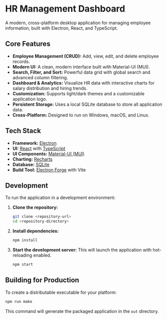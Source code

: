 # HR Management Dashboard

A modern, cross-platform desktop application for managing employee information, built with Electron, React, and TypeScript.

## Core Features

- **Employee Management (CRUD):** Add, view, edit, and delete employee records.
- **Modern UI:** A clean, modern interface built with Material-UI (MUI).
- **Search, Filter, and Sort:** Powerful data grid with global search and advanced column filtering.
- **Dashboard & Analytics:** Visualize HR data with interactive charts for salary distribution and hiring trends.
- **Customization:** Supports light/dark themes and a customizable application logo.
- **Persistent Storage:** Uses a local SQLite database to store all application data.
- **Cross-Platform:** Designed to run on Windows, macOS, and Linux.

## Tech Stack

- **Framework:** [Electron](https://www.electronjs.org/)
- **UI:** [React](https://reactjs.org/) with [TypeScript](https://www.typescriptlang.org/)
- **UI Components:** [Material-UI (MUI)](https://mui.com/)
- **Charting:** [Recharts](https://recharts.org/)
- **Database:** [SQLite](https://www.sqlite.org/)
- **Build Tool:** [Electron Forge](https://www.electronforge.io/) with Vite

## Development

To run the application in a development environment:

1.  **Clone the repository:**
    ```bash
    git clone <repository-url>
    cd <repository-directory>
    ```

2.  **Install dependencies:**
    ```bash
    npm install
    ```

3.  **Start the development server:**
    This will launch the application with hot-reloading enabled.
    ```bash
    npm start
    ```

## Building for Production

To create a distributable executable for your platform:

```bash
npm run make
```

This command will generate the packaged application in the `out` directory.
